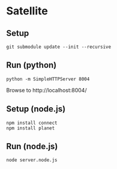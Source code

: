 Satellite
=========

Setup
-----

	git submodule update --init --recursive


Run (python)
------------

	python -m SimpleHTTPServer 8004

Browse to http://localhost:8004/


Setup (node.js)
---------------

	npm install connect
	npm install planet


Run (node.js)
-------------

	node server.node.js
